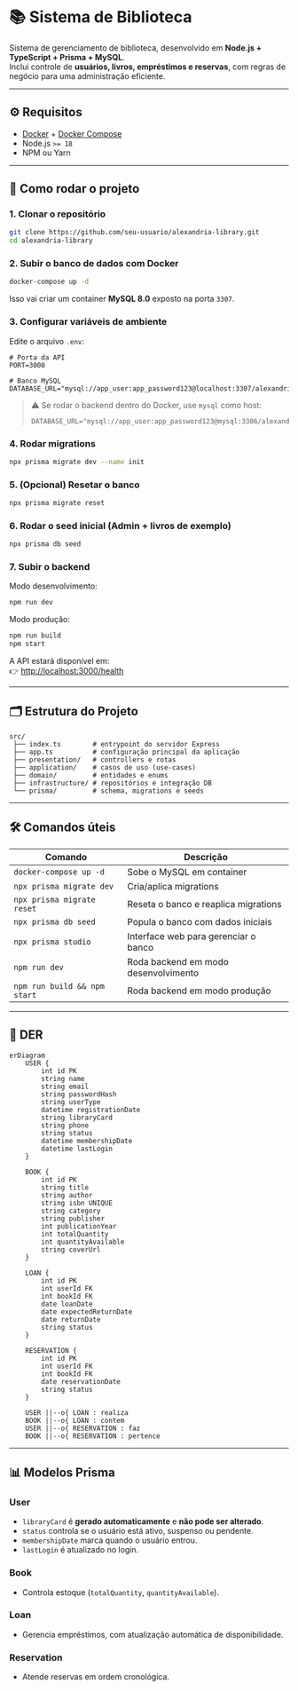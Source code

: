 # 📚 Sistema de Biblioteca

Sistema de gerenciamento de biblioteca, desenvolvido em **Node.js + TypeScript + Prisma + MySQL**.  
Inclui controle de **usuários, livros, empréstimos e reservas**, com regras de negócio para uma administração eficiente.

---

## ⚙️ Requisitos

- [Docker](https://docs.docker.com/get-docker/) + [Docker Compose](https://docs.docker.com/compose/)  
- Node.js `>= 18`  
- NPM ou Yarn  

---

## 🚀 Como rodar o projeto

### 1. Clonar o repositório
```bash
git clone https://github.com/seu-usuario/alexandria-library.git
cd alexandria-library
```

### 2. Subir o banco de dados com Docker
```bash
docker-compose up -d
```

Isso vai criar um container **MySQL 8.0** exposto na porta `3307`.

### 3. Configurar variáveis de ambiente
Edite o arquivo `.env`:

```env
# Porta da API
PORT=3000

# Banco MySQL
DATABASE_URL="mysql://app_user:app_password123@localhost:3307/alexandria_library"
```

> ⚠️ Se rodar o backend dentro do Docker, use `mysql` como host:
> ```env
> DATABASE_URL="mysql://app_user:app_password123@mysql:3306/alexandria_library"
> ```

### 4. Rodar migrations
```bash
npx prisma migrate dev --name init
```

### 5. (Opcional) Resetar o banco
```bash
npx prisma migrate reset
```

### 6. Rodar o seed inicial (Admin + livros de exemplo)
```bash
npx prisma db seed
```

### 7. Subir o backend
Modo desenvolvimento:
```bash
npm run dev
```

Modo produção:
```bash
npm run build
npm start
```

A API estará disponível em:  
👉 [http://localhost:3000/health](http://localhost:3000/health)

---

## 🗂️ Estrutura do Projeto

```
src/
 ├── index.ts        # entrypoint do servidor Express
 ├── app.ts          # configuração principal da aplicação
 ├── presentation/   # controllers e rotas
 ├── application/    # casos de uso (use-cases)
 ├── domain/         # entidades e enums
 ├── infrastructure/ # repositórios e integração DB
 └── prisma/         # schema, migrations e seeds
```

---

## 🛠️ Comandos úteis

| Comando                      | Descrição                            |
| ---------------------------- | ------------------------------------ |
| `docker-compose up -d`       | Sobe o MySQL em container            |
| `npx prisma migrate dev`     | Cria/aplica migrations               |
| `npx prisma migrate reset`   | Reseta o banco e reaplica migrations |
| `npx prisma db seed`         | Popula o banco com dados iniciais    |
| `npx prisma studio`          | Interface web para gerenciar o banco |
| `npm run dev`                | Roda backend em modo desenvolvimento |
| `npm run build && npm start` | Roda backend em modo produção        |

---

## 📐 DER

```mermaid
erDiagram
    USER {
        int id PK
        string name
        string email
        string passwordHash
        string userType
        datetime registrationDate
        string libraryCard
        string phone
        string status
        datetime membershipDate
        datetime lastLogin
    }

    BOOK {
        int id PK
        string title
        string author
        string isbn UNIQUE
        string category
        string publisher
        int publicationYear
        int totalQuantity
        int quantityAvailable
        string coverUrl
    }

    LOAN {
        int id PK
        int userId FK
        int bookId FK
        date loanDate
        date expectedReturnDate
        date returnDate
        string status
    }

    RESERVATION {
        int id PK
        int userId FK
        int bookId FK
        date reservationDate
        string status
    }

    USER ||--o{ LOAN : realiza
    BOOK ||--o{ LOAN : contem
    USER ||--o{ RESERVATION : faz
    BOOK ||--o{ RESERVATION : pertence
```

---

## 📊 Modelos Prisma

### User
- `libraryCard` é **gerado automaticamente** e **não pode ser alterado**.  
- `status` controla se o usuário está ativo, suspenso ou pendente.  
- `membershipDate` marca quando o usuário entrou.  
- `lastLogin` é atualizado no login.  

### Book
- Controla estoque (`totalQuantity`, `quantityAvailable`).  

### Loan
- Gerencia empréstimos, com atualização automática de disponibilidade.  

### Reservation
- Atende reservas em ordem cronológica.  
